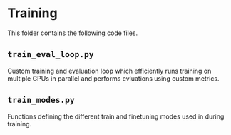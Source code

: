 # Training

This folder contains the following code files.

## ```train_eval_loop.py```

Custom training and evaluation loop which efficiently runs training on multiple GPUs in parallel and performs evluations using custom metrics.

## ```train_modes.py```

Functions defining the different train and finetuning modes used in during training.